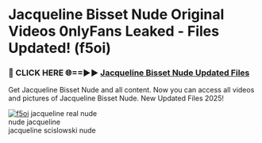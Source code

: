 # Jacqueline Bisset Nude Original Videos 0nlyFans Leaked - Files Updated! (f5oi)

<h3>🔴 CLICK HERE 🌐==►► <a href="https://tinyurl.com/5h6xmrr3" rel="nofollow">Jacqueline Bisset Nude Updated Files</a></h3>

Get Jacqueline Bisset Nude and all content. Now you can access all videos and pictures of Jacqueline Bisset Nude. New Updated Files 2025!

[![f5oi](https://i.imgur.com/KVD873Z.gif)](https://tinyurl.com/5h6xmrr3)
jacqueline real nude<br>
nude jacqueline<br>
jacqueline scislowski nude